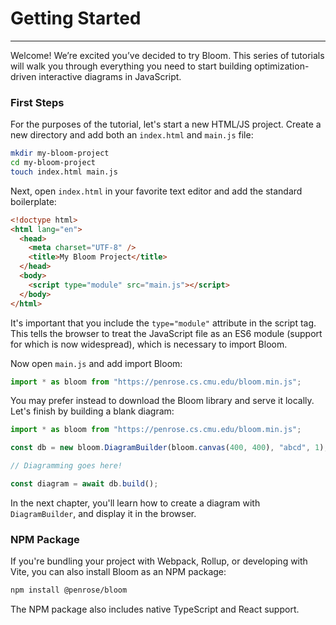 # Getting Started

---

Welcome! We’re excited you’ve decided to try Bloom. This series of tutorials will walk you through everything you need
to start building optimization-driven interactive diagrams in JavaScript.

### First Steps

For the purposes of the tutorial, let's start a new HTML/JS project. Create a new directory and add both an `index.html`
and `main.js` file:

```bash
mkdir my-bloom-project
cd my-bloom-project
touch index.html main.js
```

Next, open `index.html` in your favorite text editor and add the standard boilerplate:

```html
<!doctype html>
<html lang="en">
  <head>
    <meta charset="UTF-8" />
    <title>My Bloom Project</title>
  </head>
  <body>
    <script type="module" src="main.js"></script>
  </body>
</html>
```

It's important that you include the `type="module"` attribute in the script tag. This tells the browser to treat the
JavaScript file as an ES6 module (support for which is now widespread), which is necessary to import Bloom.

Now open `main.js` and add import Bloom:

```javascript
import * as bloom from "https://penrose.cs.cmu.edu/bloom.min.js";
```

You may prefer instead to download the Bloom library and serve it locally. Let's finish by building a blank
diagram:

```javascript
import * as bloom from "https://penrose.cs.cmu.edu/bloom.min.js";

const db = new bloom.DiagramBuilder(bloom.canvas(400, 400), "abcd", 1);

// Diagramming goes here!

const diagram = await db.build();
```

In the next chapter, you'll learn how to create a diagram with `DiagramBuilder`, and display it in the browser.

### NPM Package

If you're bundling your project with Webpack, Rollup, or developing with Vite, you can also install Bloom as an NPM
package:

```bash
npm install @penrose/bloom
```

The NPM package also includes native TypeScript and React support.
